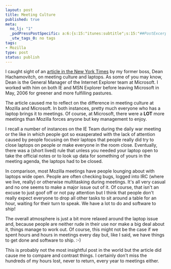 ```yaml
--- 
layout: post
title: Meeting Culture
published: true
meta: 
  no_lj: "1"
  _podPressPostSpecific: a:6:{s:15:"itunes:subtitle";s:15:"##PostExcerpt##";s:14:"itunes:summary";s:15:"##PostExcerpt##";s:15:"itunes:keywords";s:17:"##WordPressCats##";s:13:"itunes:author";s:10:"##Global##";s:15:"itunes:explicit";s:2:"No";s:12:"itunes:block";s:2:"No";}
  _utw_tags_0: no tags
tags: 
- Mozilla
type: post
status: publish
---
```

I caught sight of an <a href="http://www.nytimes.com/2007/08/26/business/yourmoney/26pre.html?_r=1&amp;oref=slogin">article in the New York Times</a> by my former boss, Dean Hachamovitch, on meeting culture and laptops. As some of you may know, Dean is the General Manager of the Internet Explorer team at Microsoft. I worked with him on both IE and MSN Explorer before leaving Microsoft in May, 2006 for greener and more fulfilling pastures.

The article caused me to reflect on the difference in meeting culture at Mozilla and Microsoft. In both instances, pretty much everyone who has a laptop brings it to meetings. Of course, at Microsoft, there were a <strong>LOT</strong> more meetings than Mozilla forces anyone but key management to enjoy.

I recall a number of instances on the IE Team during the daily war meeting or the like in which people got so exasperated with the lack of attention caused by people focusing on their laptops that people really did try to close laptops on people or make everyone in the room close. Eventually, there was a (short lived) rule that unless you needed your laptop open to take the official notes or to look up data for something of yours in the meeting agenda, the laptops had to be closed.

In comparison, most Mozilla meetings have people lounging about with laptops wide open. People are often checking bugs, logged into IRC (where we live, really) or otherwise multitasking during meetings. It's all very casual and no one seems to make a major issue out of it. Of course, that isn't an excuse to just goof off or not pay attention but I think that people don't really expect everyone to drop all other tasks to sit around a table for an hour, waiting for their turn to speak. We have a lot to do and software to ship!

The overall atmosphere is just a bit more relaxed around the laptop issue and, because people are neither rude in their use nor make a big deal about it, things manage to work out. Of course, this might not be the case if we spent hours and hours in meetings every day but, like I said, we have things to get done and software to ship. :-)

This is probably not the most insightful post in the world but the article did cause me to compare and contrast things. I certainly don't miss the hundreds of my hours lost, never to return, every year to meetings either.

